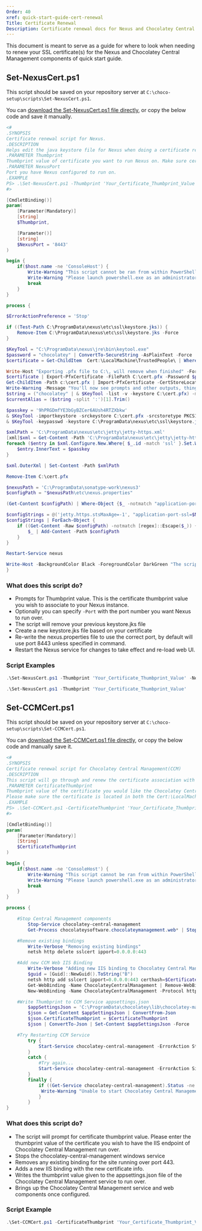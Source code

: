 ```yaml
---
Order: 40
xref: quick-start-guide-cert-renewal
Title: Certificate Renewal
Description: Certificate renewal docs for Nexus and Chocolatey Central Management
---
```


This document is meant to serve as a guide for where to look when needing to renew your SSL certificate(s) for the Nexus and Chocolatey Central Management components of quick start guide.

## Set-NexusCert.ps1

This script should be saved on your repository server at `C:\choco-setup\scripts\Set-NexusCert.ps1`.

You can [download the Set-NexusCert.ps1 file directly](https://github.com/chocolatey/choco-quickstart-scripts/blob/main/scripts/Set-NexusCert.ps1), or copy the below code and save it manually.

```powershell
<#
.SYNOPSIS
Certificate renewal script for Nexus.
.DESCRIPTION
Helps edit the java keystore file for Nexus when doing a certificate renewal.
.PARAMETER Thumbprint
Thumbprint value of certificate you want to run Nexus on. Make sure certificate is located at Cert:\LocalMachine\TrustedPeople\
.PARAMETER NexusPort
Port you have Nexus configured to run on.
.EXAMPLE
PS> .\Set-NexusCert.ps1 -Thumbprint 'Your_Certificate_Thumbprint_Value' -NexusPort 'Port_Number'
#>

[CmdletBinding()]
param(
    [Parameter(Mandatory)]
    [string]
    $Thumbprint,

    [Parameter()]
    [string]
    $NexusPort = '8443'
)

begin {
    if($host.name -ne 'ConsoleHost') {
        Write-Warning "This script cannot be ran from within PowerShell ISE"
        Write-Warning "Please launch powershell.exe as an administrator, and run this script again"
        break
    }
}

process {

$ErrorActionPreference = 'Stop'

if ((Test-Path C:\ProgramData\nexus\etc\ssl\keystore.jks)) {
    Remove-Item C:\ProgramData\nexus\etc\ssl\keystore.jks -Force
}

$KeyTool = "C:\ProgramData\nexus\jre\bin\keytool.exe"
$password = "chocolatey" | ConvertTo-SecureString -AsPlainText -Force
$certificate = Get-ChildItem  Cert:\LocalMachine\TrustedPeople\ | Where-Object { $_.Thumbprint -eq $Thumbprint } | Sort-Object | Select-Object -First 1

Write-Host "Exporting .pfx file to C:\, will remove when finished" -ForegroundColor Green
$certificate | Export-PfxCertificate -FilePath C:\cert.pfx -Password $password
Get-ChildItem -Path c:\cert.pfx | Import-PfxCertificate -CertStoreLocation Cert:\LocalMachine\My -Exportable -Password $password
Write-Warning -Message "You'll now see prompts and other outputs, things are working as expected, don't do anything"
$string = ("chocolatey" | & $KeyTool -list -v -keystore C:\cert.pfx) -match '^Alias.*'
$currentAlias = ($string -split ':')[1].Trim()

$passkey = '9hPRGDmfYE3bGyBZCer6AUsh4RTZXbkw'
& $KeyTool -importkeystore -srckeystore C:\cert.pfx -srcstoretype PKCS12 -srcstorepass chocolatey -destkeystore C:\ProgramData\nexus\etc\ssl\keystore.jks -deststoretype JKS -alias $currentAlias -destalias jetty -deststorepass $passkey
& $KeyTool -keypasswd -keystore C:\ProgramData\nexus\etc\ssl\keystore.jks -alias jetty -storepass $passkey -keypass chocolatey -new $passkey

$xmlPath = 'C:\ProgramData\nexus\etc\jetty\jetty-https.xml'
[xml]$xml = Get-Content -Path 'C:\ProgramData\nexus\etc\jetty\jetty-https.xml'
foreach ($entry in $xml.Configure.New.Where{ $_.id -match 'ssl' }.Set.Where{ $_.name -match 'password' }) {
    $entry.InnerText = $passkey
}

$xml.OuterXml | Set-Content -Path $xmlPath

Remove-Item C:\cert.pfx

$nexusPath = 'C:\ProgramData\sonatype-work\nexus3'
$configPath = "$nexusPath\etc\nexus.properties"

(Get-Content $configPath) | Where-Object {$_ -notmatch "application-port-ssl="} | Set-Content $configPath

$configStrings = @('jetty.https.stsMaxAge=-1', "application-port-ssl=$NexusPort", 'nexus-args=${jetty.etc}/jetty.xml,${jetty.etc}/jetty-https.xml,${jetty.etc}/jetty-requestlog.xml')
$configStrings | ForEach-Object {
    if ((Get-Content -Raw $configPath) -notmatch [regex]::Escape($_)) {
        $_ | Add-Content -Path $configPath
    }
}

Restart-Service nexus

Write-Host -BackgroundColor Black -ForegroundColor DarkGreen "The script has successfully run and the Nexus service is now rebooting for the changes to take effect."
}
```

### What does this script do?

- Prompts for Thumbprint value. This is the certificate thumbprint value you wish to associate to your Nexus instance.
- Optionally you can specify `-Port` with the port number you want Nexus to run over.
- The script will remove your previous keystore.jks file
- Create a new keystore.jks file based on your certificate
- Re-write the nexus.properties file to use the correct port, by default will use port 8443 unless specified in command.
- Restart the Nexus service for changes to take effect and re-load web UI.

### Script Examples

```powershell
.\Set-NexusCert.ps1 -Thumbprint 'Your_Certificate_Thumbprint_Value' -NexusPort 'Port_Number'
```

```powershell
.\Set-NexusCert.ps1 -Thumbprint 'Your_Certificate_Thumbprint_Value'
```

## Set-CCMCert.ps1

This script should be saved on your repository server at `C:\choco-setup\scripts\Set-CCMCert.ps1`.

You can [download the Set-CCMCert.ps1 file directly](https://github.com/chocolatey/choco-quickstart-scripts/blob/main/scripts/Set-CCMCert.ps1), or copy the below code and manually save it.

```powershell
<#
.SYNOPSIS
Certificate renewal script for Chocolatey Central Management(CCM)
.DESCRIPTION
This script will go through and renew the certificate association with both the Chocolatey Central Management Service and IIS Web hosted dashboard.
.PARAMETER CertificateThumbprint
Thumbprint value of the certificate you would like the Chocolatey Central Management Service and Web to run on.
Please make sure the certificate is located in both the Cert:\LocalMachine\TrustedPeople\ and Cert:\LocalMachine\My certificate stores.
.EXAMPLE
PS> .\Set-CCMCert.ps1 -CertificateThumbprint 'Your_Certificate_Thumbprint_Value'
#>

[CmdletBinding()]
param(
    [Parameter(Mandatory)]
    [String]
    $CertificateThumbprint
)

begin {
    if($host.name -ne 'ConsoleHost') {
        Write-Warning "This script cannot be ran from within PowerShell ISE"
        Write-Warning "Please launch powershell.exe as an administrator, and run this script again"
        break
    }
}

process {

    #Stop Central Management components
        Stop-Service chocolatey-central-management
        Get-Process chocolateysoftware.chocolateymanagement.web* | Stop-Process -ErrorAction SilentlyContinue -Force

    #Remove existing bindings
        Write-Verbose "Removing existing bindings"
        netsh http delete sslcert ipport=0.0.0.0:443

    #Add new CCM Web IIS Binding
        Write-Verbose "Adding new IIS binding to Chocolatey Central Management"
        $guid = [Guid]::NewGuid().ToString("B")
        netsh http add sslcert ipport=0.0.0.0:443 certhash=$CertificateThumbprint certstorename=MY appid="$guid"
        Get-WebBinding -Name ChocolateyCentralManagement | Remove-WebBinding
        New-WebBinding -Name ChocolateyCentralManagement -Protocol https -Port 443 -SslFlags 0 -IpAddress '*'        

    #Write Thumbprint to CCM Service appsettings.json
        $appSettingsJson = 'C:\ProgramData\chocolatey\lib\chocolatey-management-service\tools\service\appsettings.json'
        $json = Get-Content $appSettingsJson | ConvertFrom-Json
        $json.CertificateThumbprint = $CertificateThumbprint
        $json | ConvertTo-Json | Set-Content $appSettingsJson -Force

    #Try Restarting CCM Service
        try {
            Start-Service chocolatey-central-management -ErrorAction Stop
        }
        catch {
            #Try again...
            Start-Service chocolatey-central-management -ErrorAction SilentlyContinue
        }
        finally {
            if ((Get-Service chocolatey-central-management).Status -ne 'Running') {
             Write-Warning "Unable to start Chocolatey Central Management service, please start manually in Services.msc"
            }
        }
}
```

### What does this script do?

- The script will prompt for certificate thumbprint value. Please enter the thumbprint value of the certificate you wish to have the IIS endpoint of Chocolatey Central Management run over.
- Stops the chocolatey-central-management windows service
- Removes any existing binding for the site running over port 443.
- Adds a new IIS binding with the new certificate info.
- Writes the thumbprint value given to the appsettings.json file of the Chocolatey Central Management service to run over.
- Brings up the Chocolatey Central Management service and web components once configured.

### Script Example

```powershell
.\Set-CCMCert.ps1 -CertificateThumbprint 'Your_Certificate_Thumbprint_Value'
```
